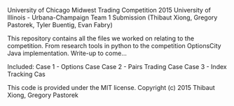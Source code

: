 University of Chicago Midwest Trading Competition 2015
University of Illinois - Urbana-Champaign Team 1 Submission (Thibaut Xiong, Gregory Pastorek, Tyler Buentig, Evan Fabry)

This repository contains all the files we worked on relating to the competition. From research tools in python to the competition OptionsCity Java implementation. Write-up to come...

Included: 
Case 1 - Options Case
Case 2 - Pairs Trading Case
Case 3 - Index Tracking Cas


This code is provided under the MIT license. Copyright (c) 2015 Thibaut Xiong, Gregory Pastorek
